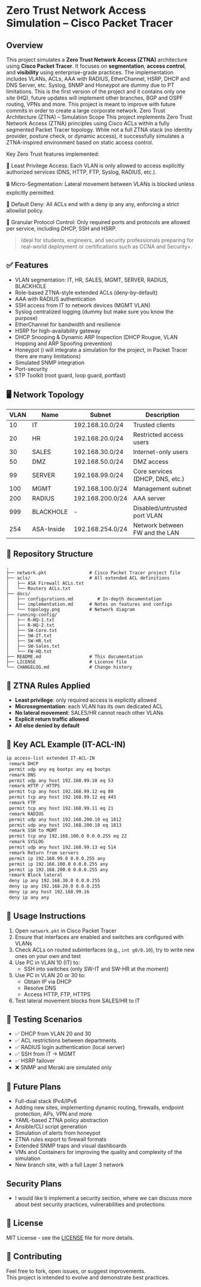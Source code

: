 # Zero Trust Network Access Simulation – Cisco Packet Tracer

## Overview

This project simulates a **Zero Trust Network Access (ZTNA)** architecture using **Cisco Packet Tracer**. It focuses on **segmentation**, **access control**, and **visibility** using enterprise-grade practices. The implementation includes VLANs, ACLs, AAA with RADIUS, EtherChannel, HSRP, DHCP and DNS Server, etc.
Syslog, SNMP and Honeypot are dummy due to PT limitations.
This is the first version of the project and it contains only one site (HQ), future updates will implement other branches, BGP and OSPF routing, VPNs and more.
This project is meant to improve with future commits in order to create a large corporate network.
Zero Trust Architecture (ZTNA) – Simulation Scope
This project implements Zero Trust Network Access (ZTNA) principles using Cisco ACLs within a fully segmented Packet Tracer topology. While not a full ZTNA stack (no identity provider, posture check, or dynamic access), it successfully simulates a ZTNA-inspired environment based on static access control.

Key Zero Trust features implemented:

🔐 Least Privilege Access: Each VLAN is only allowed to access explicitly authorized services (DNS, HTTP, FTP, Syslog, RADIUS, etc.).

🔒 Micro-Segmentation: Lateral movement between VLANs is blocked unless explicitly permitted.

🚫 Default Deny: All ACLs end with a deny ip any any, enforcing a strict allowlist policy.

📡 Granular Protocol Control: Only required ports and protocols are allowed per service, including DHCP, SSH and HSRP.

> Ideal for students, engineers, and security professionals preparing for real-world deployment or certifications such as CCNA and Security+.

## ✅ Features

- VLAN segmentation: IT, HR, SALES, MGMT, SERVER, RADIUS, BLACKHOLE
- Role-based ZTNA-style extended ACLs (deny-by-default)
- AAA with RADIUS authentication
- SSH access from IT to network devices (MGMT VLAN)
- Syslog centralized logging (dummy but make sure you know the purpose)
- EtherChannel for bandwidth and resilience
- HSRP for high-availability gateway
- DHCP Snooping & Dynamic ARP Inspection (DHCP Rougue, VLAN Hopping and ARP Spoofing prevention)
- Honeypot (i will integrate a simulation for the project, in Packet Tracer there are many limitations)
- Simulated SNMP integration
- Port-security
- STP Toolkit (root guard, loop guard, portfast)

## 🖥️ Network Topology

| VLAN | Name      | Subnet              | Description                      |
|------|-----------|---------------------|----------------------------------|
| 10   | IT        | 192.168.10.0/24     | Trusted clients                  |
| 20   | HR        | 192.168.20.0/24     | Restricted access users          |
| 30   | SALES     | 192.168.30.0/24     | Internet-only users              |
| 50   | DMZ       | 192.168.50.0/24     | DMZ access                       |
| 99   | SERVER    | 192.168.99.0/24     | Core services (DHCP, DNS, etc.)  |
| 100  | MGMT      | 192.168.100.0/24    | Management subnet                |
| 200  | RADIUS    | 192.168.200.0/24    | AAA server                       |
| 999  | BLACKHOLE | -                   | Disabled/untrusted port VLAN     |
| 254  | ASA-Inside| 192.168.254.0/24    | Network between FW and the LAN   |

## 📁 Repository Structure

```
.
├── network.pkt                # Cisco Packet Tracer project file
├── acls/                      # All extended ACL definitions
│   ├── ASA Firewall ACLs.txt
│   └── Routers ACLs.txt
├── docs/
│   ├── configurations.md         # In-depth documentation
│   ├── implementation.md      # Notes on features and configs
│   └── topology.png           # Network diagram
├── running-config/
│   ├── R-HQ-1.txt
│   ├── R-HQ-2.txt
│   ├── SW-Core.txt
│   ├── SW-IT.txt
│   ├── SW-HR.txt
│   ├── SW-Sales.txt
│   └── FW-HQ.txt
├── README.md                  # This documentation
├── LICENSE                    # License file
└── CHANGELOG.md               # Change history
```

## 🔐 ZTNA Rules Applied

- **Least privilege**: only required access is explicitly allowed
- **Microsegmentation**: each VLAN has its own dedicated ACL
- **No lateral movement**: SALES/HR cannot reach other VLANs
- **Explicit return traffic allowed**
- **All else denied by default**

## 🔧 Key ACL Example (IT-ACL-IN)

```bash
ip access-list extended IT-ACL-IN
 remark DHCP
 permit udp any eq bootpc any eq bootps
 remark DNS
 permit udp any host 192.168.99.10 eq 53
 remark HTTP / HTTPS
 permit tcp any host 192.168.99.12 eq 80
 permit tcp any host 192.168.99.12 eq 443
 remark FTP
 permit tcp any host 192.168.99.11 eq 21
 remark RADIUS
 permit udp any host 192.168.200.10 eq 1812
 permit udp any host 192.168.200.10 eq 1813
 remark SSH to MGMT
 permit tcp any 192.168.100.0 0.0.0.255 eq 22
 remark SYSLOG
 permit udp any host 192.168.99.13 eq 514
 remark Return from servers
 permit ip 192.168.99.0 0.0.0.255 any
 permit ip 192.168.100.0 0.0.0.255 any
 permit ip 192.168.200.0 0.0.0.255 any
 remark Block lateral
 deny ip any 192.168.30.0 0.0.0.255
 deny ip any 192.168.20.0 0.0.0.255
 deny ip any host 192.168.99.16
 deny ip any any
```

## 🚀 Usage Instructions

1. Open `network.pkt` in Cisco Packet Tracer
2. Ensure that interfaces are enabled and switches are configured with VLANs
3. Check ACLs on routed subinterfaces (e.g., `int g0/0.10`), try to write new ones on your own and test
4. Use PC in VLAN 10 (IT) to:
    - SSH into switches (only SW-IT and SW-HR at the moment)
5. Use PC in VLAN 20 or 30 to:
    - Obtain IP via DHCP
    - Resolve DNS
    - Access HTTP, FTP, HTTPS
6. Test lateral movement blocks from SALES/HR to IT

## 🧪 Testing Scenarios

- ✅ DHCP from VLAN 20 and 30
- ✅ ACL restrictions between departments
- ✅ RADIUS login authentication (local server)
- ✅ SSH from IT → MGMT
- ✅ HSRP failover
- ❌ SNMP and Meraki are simulated only

## 🧱 Future Plans

- Full-dual stack IPv4/IPv6
- Adding new sites, implementing dynamic routing, firewalls, endpoint protection, APs, VPN and more
- YAML-based ZTNA policy abstraction
- Ansible/CLI script generation
- Simulation of alerts from honeypot
- ZTNA rules export to firewall formats
- Extended SNMP traps and visual dashboards
- VMs and Containers for improving the quality and complexity of the simulation
- New branch site, with a full Layer 3 network

## Security Plans

- I would like ti implement a security section, where we can discuss more about best security practices, vulnerabilities and protections


## 📜 License

MIT License - see the [LICENSE](./LICENSE) file for more details.

## 🤝 Contributing

Feel free to fork, open issues, or suggest improvements.  
This project is intended to evolve and demonstrate best practices.
